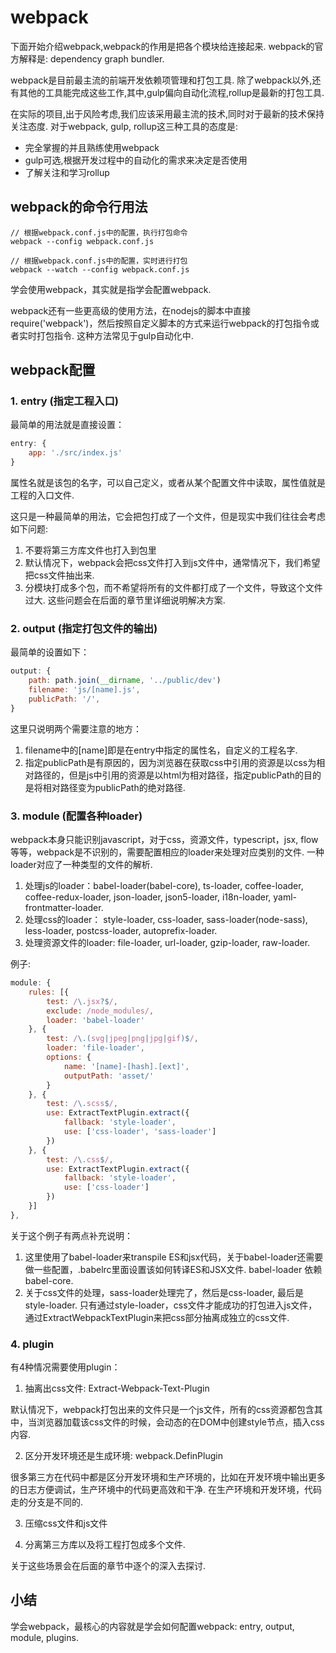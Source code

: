 # webpack

下面开始介绍webpack,webpack的作用是把各个模块给连接起来.
webpack的官方解释是: dependency graph bundler.

webpack是目前最主流的前端开发依赖项管理和打包工具. 除了webpack以外,还有其他的工具能完成这些工作,其中,gulp偏向自动化流程,rollup是最新的打包工具.

在实际的项目,出于风险考虑,我们应该采用最主流的技术,同时对于最新的技术保持关注态度. 
对于webpack, gulp, rollup这三种工具的态度是:
* 完全掌握的并且熟练使用webpack
* gulp可选,根据开发过程中的自动化的需求来决定是否使用
* 了解关注和学习rollup

## webpack的命令行用法
```
// 根据webpack.conf.js中的配置，执行打包命令
webpack --config webpack.conf.js

// 根据webpack.conf.js中的配置，实时进行打包
webpack --watch --config webpack.conf.js
```
学会使用webpack，其实就是指学会配置webpack.

webpack还有一些更高级的使用方法，在nodejs的脚本中直接require('webpack')，然后按照自定义脚本的方式来运行webpack的打包指令或者实时打包指令. 这种方法常见于gulp自动化中.

## webpack配置
### 1. entry (指定工程入口)
最简单的用法就是直接设置：
```js
entry: {
    app: './src/index.js'
}
```
属性名就是该包的名字，可以自己定义，或者从某个配置文件中读取，属性值就是工程的入口文件.

这只是一种最简单的用法，它会把包打成了一个文件，但是现实中我们往往会考虑如下问题:
1. 不要将第三方库文件也打入到包里
2. 默认情况下，webpack会把css文件打入到js文件中，通常情况下，我们希望把css文件抽出来.
2. 分模块打成多个包，而不希望将所有的文件都打成了一个文件，导致这个文件过大.
这些问题会在后面的章节里详细说明解决方案.

### 2. output (指定打包文件的输出)
最简单的设置如下：
```js
output: {
    path: path.join(__dirname, '../public/dev') 
    filename: 'js/[name].js',
    publicPath: '/',
}
```
这里只说明两个需要注意的地方：
1. filename中的[name]即是在entry中指定的属性名，自定义的工程名字.
2. 指定publicPath是有原因的，因为浏览器在获取css中引用的资源是以css为相对路径的，但是js中引用的资源是以html为相对路径，指定publicPath的目的是将相对路径变为publicPath的绝对路径.

### 3. module (配置各种loader)
webpack本身只能识别javascript，对于css，资源文件，typescript，jsx, flow等等，webpack是不识别的，需要配置相应的loader来处理对应类别的文件. 一种loader对应了一种类型的文件的解析.

1. 处理js的loader：babel-loader(babel-core), ts-loader, coffee-loader, coffee-redux-loader, json-loader, json5-loader, i18n-loader, yaml-frontmatter-loader.
2. 处理css的loader： style-loader, css-loader, sass-loader(node-sass), less-loader, postcss-loader, autoprefix-loader.
3. 处理资源文件的loader: file-loader, url-loader, gzip-loader, raw-loader.

例子:
```js
module: {
    rules: [{
        test: /\.jsx?$/,
        exclude: /node_modules/,
        loader: 'babel-loader'
    }, {
        test: /\.(svg|jpeg|png|jpg|gif)$/,
        loader: 'file-loader',
        options: {
            name: '[name]-[hash].[ext]',
            outputPath: 'asset/'
        } 
    }, {
        test: /\.scss$/,
        use: ExtractTextPlugin.extract({
            fallback: 'style-loader',
            use: ['css-loader', 'sass-loader']
        })
    }, {
        test: /\.css$/,
        use: ExtractTextPlugin.extract({
            fallback: 'style-loader',
            use: ['css-loader']
        })
    }]
},
```
关于这个例子有两点补充说明：
1. 这里使用了babel-loader来transpile ES和jsx代码，关于babel-loader还需要做一些配置，.babelrc里面设置该如何转译ES和JSX文件.
babel-loader 依赖 babel-core.
2. 关于css文件的处理，sass-loader处理完了，然后是css-loader, 最后是style-loader.
只有通过style-loader，css文件才能成功的打包进入js文件，通过ExtractWebpackTextPlugin来把css部分抽离成独立的css文件.

### 4. plugin
有4种情况需要使用plugin：
1. 抽离出css文件: Extract-Webpack-Text-Plugin

默认情况下，webpack打包出来的文件只是一个js文件，所有的css资源都包含其中，当浏览器加载该css文件的时候，会动态的在DOM中创建style节点，插入css内容.

2. 区分开发环境还是生成环境: webpack.DefinPlugin

很多第三方在代码中都是区分开发环境和生产环境的，比如在开发环境中输出更多的日志方便调试，生产环境中的代码更高效和干净. 在生产环境和开发环境，代码走的分支是不同的.

3. 压缩css文件和js文件

4. 分离第三方库以及将工程打包成多个文件.

关于这些场景会在后面的章节中逐个的深入去探讨.

## 小结

学会webpack，最核心的内容就是学会如何配置webpack: entry, output, module, plugins.